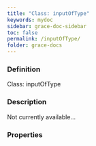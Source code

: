 ```yaml
---
title: "Class: inputOfType"
keywords: mydoc
sidebar: grace-doc-sidebar
toc: false
permalink: /inputOfType/
folder: grace-docs
---
```


### Definition
Class: inputOfType  

### Description
Not currently available...  

### Properties
  
